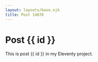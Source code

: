 ```yaml
---
layout: layouts/base.njk
title: Post 14078
---
```


# Post {{ id }}

This is post {{ id }} in my Eleventy project.

